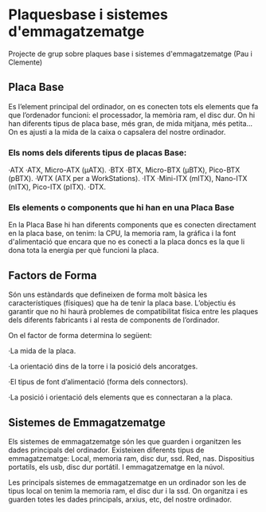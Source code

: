 # Plaquesbase i sistemes d'emmagatzematge
Projecte de grup sobre plaques base i sistemes d'emmagatzematge (Pau i Clemente)

## Placa Base
Es l’element principal del ordinador, on es conecten tots els elements que fa que l’ordenador funcioni: el processador, la memòria ram, el disc dur.
On hi han diferents tipus de placa base, més gran, de mida mitjana, més petita... On es ajusti a la mida de la caixa o capsalera del nostre ordinador. 

### Els noms dels diferents tipus de placas Base:
·ATX
·ATX, Micro-ATX (µATX).
·BTX
·BTX, Micro-BTX (µBTX), Pico-BTX (pBTX).
·WTX (ATX per a WorkStations).
·ITX
·Mini-ITX (mITX), Nano-ITX (nITX), Pico-ITX (pITX).
·DTX.
### Els elements o components que hi han en una Placa Base
En la Placa Base hi han diferents components que es conecten directament en la placa base, on tenim: la CPU, la memoria ram, la gráfica i la font d'alimentació que encara que no es conecti a la placa doncs es la que li dona tota la energia per què funcioni la placa.


## Factors de Forma
Són uns estàndards que defineixen de forma molt bàsica les característiques (físiques) que ha de tenir la placa base. 
L’objectiu és garantir que no hi haurà problemes de compatibilitat física entre les plaques dels diferents fabricants i al resta de components de l’ordinador. 

On el factor de forma determina lo següent: 

·La mida de la placa. 

·La orientació dins de la torre i la posició dels ancoratges. 

·El tipus de font d’alimentació (forma dels connectors). 

·La posició i orientació dels elements que es connectaran a la placa. 

## Sistemes de Emmagatzematge
Els sistemes de emmagatzematge són les que guarden i organitzen les dades principals del ordinador. Existeixen diferents tipus de emmagatzematge: Local, memoria ram, disc dur, ssd. Red, nas. Dispositius portatils, els usb, disc dur portátil. I emmagatzematge en la núvol. 

Les principals sistemes de emmagatzematge en un ordinador son les de tipus local on tenim la memoria ram, el disc dur i la ssd. On organitza i es guarden totes les dades principals, arxius, etc, del nostre ordinador.